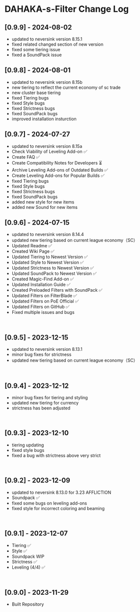 # DAHAKA-s-Filter Change Log

## [0.9.9] - 2024-08-02
- updated to neversink version 8.15.1
- fixed related changed section of new version
- fixed some tiering issue
- fixed a SoundPack issue

## [0.9.8] - 2024-08-01
- updated to neversink version 8.15b
- new tiering to reflect the current economy of sc trade
- new cluster base tiering
- fixed Tiering bugs
- fixed Style bugs
- fixed Strictness bugs
- fixed SoundPack bugs
- improved installation insturction

## [0.9.7] - 2024-07-27
- updated to neversink version 8.15a
- Check Viability of Leveling Add-on ✅
- Create FAQ ✅
- Create Compatibility Notes for Developers ⏳
- Archive Leveling Add-ons of Outdated Builds ✅
- Create Leveling Add-ons for Popular Builds ✅
- fixed Tiering bugs
- fixed Style bugs
- fixed Strictness bugs
- fixed SoundPack bugs
- added new style for new items
- added new Sound for new items

## [0.9.6] - 2024-07-15
- updated to neversink version 8.14.4
- updated new tiering based on current league economy（SC）
- Updated Readme ✅
- Created Wiki Page ✅
- Updated Tiering to Newest Version ✅
- Updated Style to Newest Version ✅
- Updated Strictness to Newest Version ✅
- Updated SoundPack to Newest Version ✅
- Created Magic-Find Add-on ✅
- Updated Installation Guide ✅
- Created Preloaded Filters with SoundPack ✅
- Updated Filters on FilterBlade ✅
- Updated Filters on PoE Official ✅
- Updated Filters on GitHub ✅
- Fixed multiple issues and bugs

&nbsp;

## [0.9.5] - 2023-12-15
- updated to neversink version 8.13.1
- minor bug fixes for strictness
- updated new tiering based on current league economy（SC）

&nbsp;

## [0.9.4] - 2023-12-12
- minor bug fixes for tiering and styling
- updated new tiering for currency
- strictness has been adjusted

&nbsp;

## [0.9.3] - 2023-12-10
- tiering updating
- fixed style bugs
- fixed a bug with strictness above very strict

&nbsp;

## [0.9.2] - 2023-12-09
- updated to neversink 8.13.0 for 3.23 AFFLICTION
- Soundpack ✅
- fixed some bugs on leveling add-ons
- fixed style for incorrect coloring and beaming

&nbsp;

## [0.9.1] - 2023-12-07
- Tiering ✅
- Style ✅
- Soundpack WIP
- Strictness ✅
- Leveling (4/4) ✅

&nbsp;

## [0.9.0] - 2023-11-29
- Built Repository
